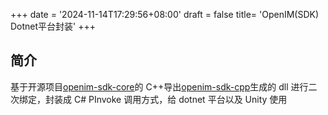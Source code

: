 +++
date = '2024-11-14T17:29:56+08:00'
draft = false
title= 'OpenIM(SDK) Dotnet平台封装'
+++

## 简介

基于开源项目[openim-sdk-core](https://github.com/openimsdk/openim-sdk-core.git)的 C++导出[openim-sdk-cpp](https://github.com/yj12138/openim-sdk-cpp)生成的 dll 进行二次绑定，封装成 C# PInvoke 调用方式，给 dotnet 平台以及 Unity 使用
